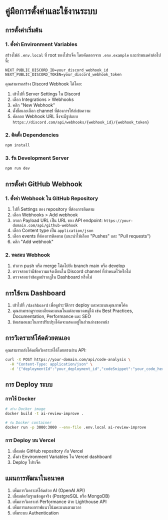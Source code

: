 # คู่มือการตั้งค่าและใช้งานระบบ

## การตั้งค่าเริ่มต้น

### 1. ตั้งค่า Environment Variables

สร้างไฟล์ `.env.local` ที่ root ของโปรเจ็ค โดยคัดลอกจาก `.env.example` และกำหนดค่าต่อไปนี้:

```
NEXT_PUBLIC_DISCORD_ID=your_discord_webhook_id
NEXT_PUBLIC_DISCORD_TOKEN=your_discord_webhook_token
```

คุณสามารถสร้าง Discord Webhook ได้โดย:
1. เข้าไปที่ Server Settings ใน Discord
2. เลือก Integrations > Webhooks
3. คลิก "New Webhook"
4. ตั้งชื่อและเลือก channel ที่ต้องการให้ส่งข้อความ
5. คัดลอก Webhook URL ซึ่งจะมีรูปแบบ `https://discord.com/api/webhooks/{webhook_id}/{webhook_token}`

### 2. ติดตั้ง Dependencies

```bash
npm install
```

### 3. รัน Development Server

```bash
npm run dev
```

## การตั้งค่า GitHub Webhook

### 1. ตั้งค่า Webhook ใน GitHub Repository

1. ไปที่ Settings ของ repository ที่ต้องการติดตาม
2. เลือก Webhooks > Add webhook
3. กรอก Payload URL เป็น URL ของ API endpoint: `https://your-domain.com/api/github-webhook`
4. เลือก Content type เป็น `application/json`
5. เลือก events ที่ต้องการติดตาม (แนะนำให้เลือก "Pushes" และ "Pull requests")
6. คลิก "Add webhook"

### 2. ทดสอบ Webhook

1. ทำการ push หรือ merge โค้ดไปยัง branch main หรือ develop
2. ตรวจสอบว่ามีข้อความแจ้งเตือนใน Discord channel ที่กำหนดไว้หรือไม่
3. ตรวจสอบว่าข้อมูลปรากฏใน Dashboard หรือไม่

## การใช้งาน Dashboard

1. เข้าไปที่ `/dashboard` เพื่อดูประวัติการ deploy และคะแนนคุณภาพโค้ด
2. คุณสามารถดูรายละเอียดคะแนนในแต่ละหมวดหมู่ได้ เช่น Best Practices, Documentation, Performance และ SEO
3. ข้อเสนอแนะในการปรับปรุงโค้ดจะแสดงอยู่ในส่วนล่างของหน้า

## การวิเคราะห์โค้ดด้วยตนเอง

คุณสามารถส่งโค้ดเพื่อวิเคราะห์ได้โดยตรงผ่าน API:

```bash
curl -X POST https://your-domain.com/api/code-analysis \
  -H "Content-Type: application/json" \
  -d '{"deploymentId":"your_deployment_id","codeSnippet":"your_code_here"}'
```

## การ Deploy ระบบ

### การใช้ Docker

```bash
# สร้าง Docker image
docker build -t ai-review-improve .

# รัน Docker container
docker run -p 3000:3000 --env-file .env.local ai-review-improve
```

### การ Deploy บน Vercel

1. เชื่อมต่อ GitHub repository กับ Vercel
2. ตั้งค่า Environment Variables ใน Vercel dashboard
3. Deploy โปรเจ็ค

## แผนการพัฒนาในอนาคต

1. เพิ่มการวิเคราะห์โค้ดด้วย AI (OpenAI API)
2. เชื่อมต่อกับฐานข้อมูลจริง (PostgreSQL หรือ MongoDB)
3. เพิ่มการวิเคราะห์ Performance ด้วย Lighthouse API
4. เพิ่มการแสดงกราฟแนวโน้มคะแนนตามเวลา
5. เพิ่มระบบ Authentication